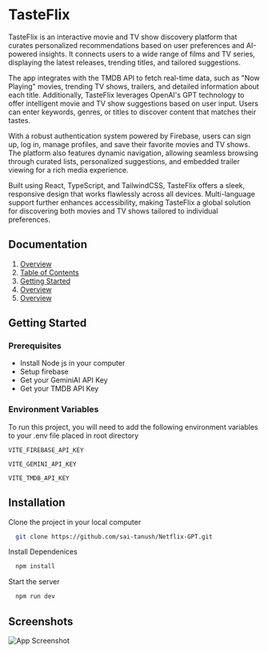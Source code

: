 
# TasteFlix

TasteFlix is an interactive movie and TV show discovery platform that curates personalized recommendations based on user preferences and AI-powered insights. It connects users to a wide range of films and TV series, displaying the latest releases, trending titles, and tailored suggestions.

The app integrates with the TMDB API to fetch real-time data, such as "Now Playing" movies, trending TV shows, trailers, and detailed information about each title. Additionally, TasteFlix leverages OpenAI's GPT technology to offer intelligent movie and TV show suggestions based on user input. Users can enter keywords, genres, or titles to discover content that matches their tastes.

With a robust authentication system powered by Firebase, users can sign up, log in, manage profiles, and save their favorite movies and TV shows. The platform also features dynamic navigation, allowing seamless browsing through curated lists, personalized suggestions, and embedded trailer viewing for a rich media experience.

Built using React, TypeScript, and TailwindCSS, TasteFlix offers a sleek, responsive design that works flawlessly across all devices. Multi-language support further enhances accessibility, making TasteFlix a global solution for discovering both movies and TV shows tailored to individual preferences.


## Documentation

1.  [Overview](https://linktodocumentation)
2.  [Table of Contents](https://linktodocumentation)
3.  [Getting Started](https://linktogettingstarted)
4.  [Overview](https://linktodocumentation)
5.  [Overview](https://linktodocumentation)


## Getting Started

### Prerequisites
  * Install Node js in your computer
  * Setup firebase
  * Get your GeminiAI API Key
  * Get your TMDB API Key
### Environment Variables

To run this project, you will need to add the following environment variables to your .env file placed in root directory

`VITE_FIREBASE_API_KEY`

`VITE_GEMINI_API_KEY`

`VITE_TMDB_API_KEY`


## Installation

Clone the project in your local computer 
```bash
  git clone https://github.com/sai-tanush/Netflix-GPT.git
```

Install Dependenices
```bash
  npm install
```

Start the server
```bash
  npm run dev
```
## Screenshots

![App Screenshot](https://via.placeholder.com/468x300?text=App+Screenshot+Here)
